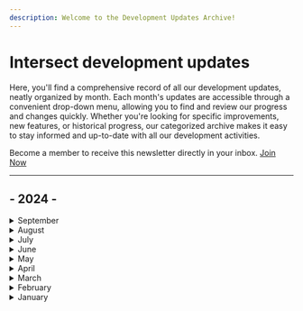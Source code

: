 ```yaml
---
description: Welcome to the Development Updates Archive!
---
```


# Intersect development updates

Here, you'll find a comprehensive record of all our development updates, neatly organized by month. Each month's updates are accessible through a convenient drop-down menu, allowing you to find and review our progress and changes quickly. Whether you're looking for specific improvements, new features, or historical progress, our categorized archive makes it easy to stay informed and up-to-date with all our development activities.&#x20;

Become a member to receive this newsletter directly in your inbox. [Join Now](https://www.intersectmbo.org/join)

***

## - 2024 -

<details>

<summary>September</summary>

* [Development Update #30 - September 6th 2024](https://mpc.intersectmbo.org/intersect-development-update-30-september-6)

</details>

<details>

<summary>August</summary>

* [Development Update #29 - August 30th 2024](https://mpc.intersectmbo.org/intersect-development-update-29-august-30)
* [Development Update #28 - August 23rd 2024](https://mpc.intersectmbo.org/intersect-development-update-28-august-23rd)
* [Development Update #27 - August 16th 2024](https://mpc.intersectmbo.org/intersect-development-update-27-august-16th)
* [Development Update #26 - August 9th 2024](https://mpc.intersectmbo.org/intersect-development-update-26-august-9th)
* [Development Update #25 - August 2nd 2024](https://mpc.intersectmbo.org/intersect-development-update-25-august-2nd)

</details>

<details>

<summary>July</summary>

* [Development Update #24 - July 26th 2024](https://mpc.intersectmbo.org/intersect-development-update-23-july-18th-1)
* [Development Update #23 - July 18th 2024](https://mpc.intersectmbo.org/intersect-development-update-23-july-18th?ecid=\&utm\_source=hs\_email\&utm\_medium=email&\_hsenc=p2ANqtz-9vxGRm3QSRv7uIoZBqt5VMvpVSkY-6GtO0L6qGRBz42dXfVGJy2LlXeVhneyL\_JXYSRj0R)
* [Development Update #22 - July 12th 2024](https://mpc.intersectmbo.org/intersect-development-update-22-july-12th)
* [Development Update #21 - July 5th 2024](https://mpc.intersectmbo.org/intersect-development-update-21-july-5th)

</details>

<details>

<summary>June</summary>

* [Development Update #20 - June 28th  2024](https://mpc.intersectmbo.org/intersect-development-update-20-june-28th)
* [Development Update #19 - June 21st  2024](https://mpc.intersectmbo.org/intersect-development-update-19-june-21st)
* [Development Update #18 - June 14th  2024](https://mpc.intersectmbo.org/intersect-development-update-18-june-14th)
* [Development Update #17 - June 7th 2024](https://mpc.intersectmbo.org/intersect-development-update-17-june-7th)

</details>

<details>

<summary>May</summary>

* [Development Update #16 - May 31st 2024](https://mpc.intersectmbo.org/intersect-development-update-16-may-31st)
* [Development Update #15 - May 24th 2024\
  ](https://mpc.intersectmbo.org/intersect-development-update-15-may-24th)[Development Update #14 - May 17th 2024](https://mpc.intersectmbo.org/intersect-development-update-14-may-17th)
* [Development Update #13 - May 10th 2024](https://mpc.intersectmbo.org/intersect-development-update-13-may-10th)
* [Development Update #12 - May 3rd 2024](https://mpc.intersectmbo.org/intersect-development-update-12-may-3rd)

</details>

<details>

<summary>April</summary>

* [Development Update #11 - April 26th 2024](https://mpc.intersectmbo.org/intersect-development-update-11-april-26th)
* [Development Update #10 - April 19th 2024](https://mpc.intersectmbo.org/intersect-development-update-10-april19th)
* [Development Update #9 - April 12th 2024](https://mpc.intersectmbo.org/intersect-development-update-9)
* [Development Update #8 - April 5th 2024](https://mpc.intersectmbo.org/intersect-development-update-8-april-5th)

</details>

<details>

<summary>March</summary>

* [Development Update #7 - 29th Mar 2024](https://mpc.intersectmbo.org/intersect-development-update-march-29th-1?hs\_preview=kyCYmbPL-162535931788)
* [Development Update #6 - 22nd Mar 2024](https://www.intersectmbo.org/news/intersect-development-update-6-march-22nd)
* [Development Update #5 - 15th Mar 2024](https://mpc.intersectmbo.org/intersect-development-update-#5)
* [Development Update #4 - 8th Mar 2024](https://mpc.intersectmbo.org/intersect-development-update-4)

</details>

<details>

<summary>February</summary>

* [February Newsletter 2024](https://mpc.intersectmbo.org/intersect-newsletter-feb24)
* [Development Update #3 - 23rd Feb 2024](https://mpc.intersectmbo.org/intersect-development-update3-feb-23rd)
* [Development Update #2 - 16th Feb 2024](https://mpc.intersectmbo.org/intersect-development-update-2)
* [Development Update #1 - 9th Feb 2024](https://mpc.intersectmbo.org/development-update1)

</details>

<details>

<summary>January</summary>

* [January Newsletter 2024](https://mpc.intersectmbo.org/intersect-newsletter-running-into-2024-edition-6-january-2024)

</details>

